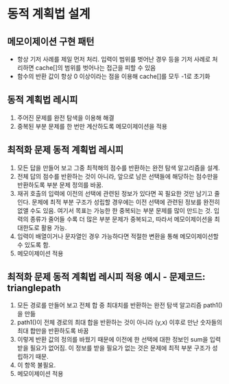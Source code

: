 # 동적 계획법 설계

## 메모이제이션 구현 패턴
- 항상 기저 사례를 제일 먼저 처리. 입력이 범위를 벗어난 경우 등을 기저 사례로 처리하면 cache[]의 범위를 벗어나는 접근을 피할 수 있음
- 함수의 반환 값이 항상 0 이상이라는 점을 이용해 cache[]를 모두 -1로 초기화

## 동적 계획법 레시피
1. 주어진 문제를 완전 탐색을 이용해 해결
2. 중복된 부분 문제를 한 번만 계산하도록 메모이제이션을 적용

## 최적화 문제 동적 계획법 레시피
1. 모든 답을 만들어 보고 그중 최적해의 점수를 반환하는 완전 탐색 알고리즘을 설계.
2. 전체 답의 점수를 반환하는 것이 아니라, 앞으로 남은 선택들에 해당하는 점수만을 반환하도록 부분 문제 정의를 바꿈.
3. 재귀 호출의 입력에 이전의 선택에 관련된 정보가 있다면 꼭 필요한 것만 남기고 줄인다. 문제에 최적 부분 구조가 성립할 경우에는 이전 선택에 관련된 정보를 완전히 없앨 수도 있음. 
여기서 목표는 가능한 한 중복되는 부분 문제를 많이 만드는 것. 입력의 종류가 줄어들 수록 더 많은 부분 문제가 중복되고, 따라서 메모이제이션을 최대한도로 활용 가능.
4. 입력이 배열이거나 문자열인 경우 가능하다면 적절한 변환을 통해 메모이제이션할 수 있도록 함.
5. 메모이제이션 적용

## 최적화 문제 동적 계획법 레시피 적용 예시 - 문제코드: trianglepath
1. 모든 경로를 만들어 보고 전체 합 중 최대치를 반환하는 완전 탐색 알고리즘 path1()을 만듦
2. path1()이 전체 경로의 최대 합을 반환하는 것이 아니라 (y,x) 이후로 만난 숫자들의 최대 합만을 반환하도록 바꿈
3. 이렇게 반환 값의 정의를 바꿨기 때문에 이전에 한 선택에 대한 정보인 sum을 입력 받을 필요가 없어짐. 이 정보를 받을 필요가 없는 것은 문제에 최적 부분 구조가 성립하기 때문.
4. 이 항목 불필요.
5. 메모이제이션 적용